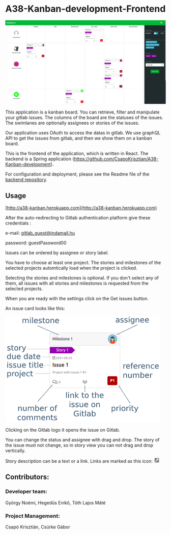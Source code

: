 # A38-Kanban-development-Frontend

![KanbanSync](public/board.jpg?raw=true "KanbanSync")

This application is a kanban board. You can retrieve, filter and manipulate your gitlab issues. The columns of the board are the statuses of the issues. The swimlanes are optionally assignees or stories of the issues.

Our application uses OAuth to access the datas in gitlab. We use graphQL API to get the issues from gitlab, and then we show them on a kanban board.

This is the frontend of the application, which is written in React.
The backend is a Spring application (https://github.com/CsapoKrisztian/A38-Kanban-development).

For configuration and deployment, please see the Readme file of the [backend repository](https://github.com/CsapoKrisztian/A38-Kanban-development).

## Usage

[http://a38-kanban.herokuapp.com](http://a38-kanban.herokuapp.com)

After the auto-redirecting to Gitlab authentication platform give these credentials :

e-mail: gitlab_guest@indamail.hu

password: guestPassword00


Issues can be ordered by assignee or story label. 

You have to choose at least one project. The stories and milestones of the selected projects automtically load when the project is clicked.

Selecting the stories and milestones is optional. If you don't select any of them, all issues with all stories and milestones is requested from the selected projects.

When you are ready with the settings click on the Get issues button.

An issue card looks like this:

![card](public/card.jpg?raw=true "card")

Clicking on the Gitlab logo it opens the issue on Gitlab.

You can change the status and assignee with drag and drop. The story of the issue must not change, so in story view you can not drag and drop vertically.

Story description can be a text or a link. Links are marked as this icon: ![link](public/linkicon.jpg?raw=true "link")

## Contributors:

### Developer team:

György Noémi,
Hegedüs Enikő,
Tóth Lajos Máté

### Project Management:

Csapó Krisztián,
Csürke Gábor
